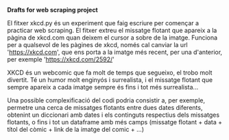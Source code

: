 **Drafts for web scraping project**

El fitxer xkcd.py és un experiment que faig escriure per començar
a practicar web scraping. El fitxer extreu el missatge flotant que apareix a la 
pàgina de xkcd.com quan deixem el cursor a sobre de la imatge. Funciona per a qualsevol 
de les pàgines de xkcd, només cal canviar la url 'https://xkcd.com', que ens porta 
a la imatge més recent, per una d'anterior, per exemple 'https://xkcd.com/2592/'

XKCD és un webcomic que fa molt de temps que segueixo, el trobo molt divertit. Té
un humor molt enginyós i surrealista, i el missatge flotant que sempre apareix a
cada imatge sempre és fins i tot més surrealista...

Una possible complexificació del codi podria consistir a, per exemple, permetre una cerca
de missatges flotants entre dues dates diferents, obtenint un diccionari amb
dates i els continguts respectius dels missatges flotants, o fins i tot un 
dataframe amb més camps (missatge flotant + data + títol del còmic + link de la imatge del 
comic + ...)

